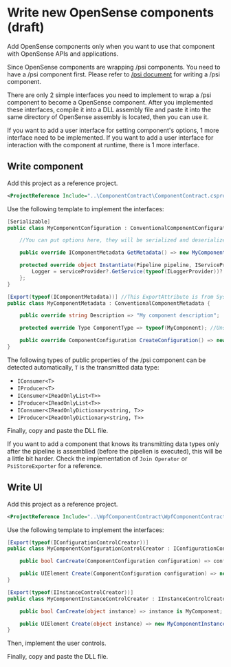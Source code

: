 # Write new OpenSense components (draft)

Add OpenSense components only when you want to use that component with OpenSense APIs and applications.

Since OpenSense components are wrapping /psi components.
You need to have a /psi component first. Please refer to [/psi document](https://github.com/microsoft/psi/wiki/Writing-Components) for writing a /psi component.

There are only 2 simple interfaces you need to implement to wrap a /psi component to become a OpenSense component.
After you implemented these interfaces, compile it into a DLL assembly file and paste it into the same directory of OpenSense assembly is located, then you can use it.

If you want to add a user interface for setting component's options, 1 more interface need to be implemented.
If you want to add a user interface for interaction with the component at runtime, there is 1 more interface.

## Write component

Add this project as a reference project.

```xml
<ProjectReference Include="..\ComponentContract\ComponentContract.csproj" />
```

Use the following template to implement the interfaces:

```C#
[Serializable]
public class MyComponentConfiguration : ConventionalComponentConfiguration {

    //You can put options here, they will be serialized and deserialized. A method SetProperty() is provided for triggering IPropertyChanged event if necessary.

    public override IComponentMetadata GetMetadata() => new MyComponentMetadata();

    protected override object Instantiate(Pipeline pipeline, IServiceProvider serviceProvider) => new MyComponent(pipeline) { 
        Logger = serviceProvider?.GetService(typeof(ILoggerProvider))?.CreateLogger(Name), //if you want a ILogger, then define a field Logger for /psi component.
    };
}

[Export(typeof(IComponentMetadata))] //This ExportAttribute is from System.Composition namespace, not System.ComponentModel.Composition
public class MyComponentMetadata : ConventionalComponentMetadata {

    public override string Description => "My component description";

    protected override Type ComponentType => typeof(MyComponent); //Unspecified generic types are not supported, set all generic parameters here.

    public override ComponentConfiguration CreateConfiguration() => new MyComponentConfiguration();
}
```

The following types of public properties of the /psi component can be detected automatically, `T` is the transmitted data type:

+ `IConsumer<T>`
+ `IProducer<T>`
+ `IConsumer<IReadOnlyList<T>>`
+ `IProducer<IReadOnlyList<T>>`
+ `IConsumer<IReadOnlyDictionary<string, T>>`
+ `IProducer<IReadOnlyDictionary<string, T>>`

Finally, copy and paste the DLL file.

If you want to add a component that knows its transmitting data types only after the pipeline is assemblied (before the pipelien is executed), this will be a little bit harder.
Check the implementation of `Join Operator` or `PsiStoreExporter` for a reference.

## Write UI

Add this project as a reference project.

```xml
<ProjectReference Include="..\WpfComponentContract\WpfComponentContract.csproj" />
```

Use the following template to implement the interfaces:

```C#
[Export(typeof(IConfigurationControlCreator))]
public class MyComponentConfigurationControlCreator : IConfigurationControlCreator { //This is for modifing options of the component

    public bool CanCreate(ComponentConfiguration configuration) => configuration is MyComponentConfiguration;

    public UIElement Create(ComponentConfiguration configuration) => new MyComponentConfigurationControl() { DataContext = configuration };
}

[Export(typeof(IInstanceControlCreator))]
public class MyComponentInstanceControlCreator : IInstanceControlCreator { //This is for interacting with component instance when the pipeline is running.

    public bool CanCreate(object instance) => instance is MyComponent;

    public UIElement Create(object instance) => new MyComponentInstanceControl() { DataContext = instance }; //Implement IPropertyChanged in your /psi component if you want to reflect changes to the UI control.
}
```

Then, implement the user controls.

Finally, copy and paste the DLL file.
